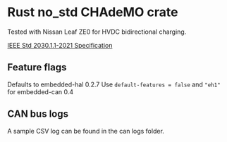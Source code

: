 # Rust no_std CHAdeMO crate

Tested with Nissan Leaf ZE0 for HVDC bidirectional charging.

[IEEE Std 2030.1.1-2021 Specification](https://ieeexplore.ieee.org/document/9714435)

## Feature flags

Defaults to embedded-hal 0.2.7
Use `default-features = false` and `"eh1"` for embedded-can 0.4

## CAN bus logs

A sample CSV log can be found in the can logs folder.
